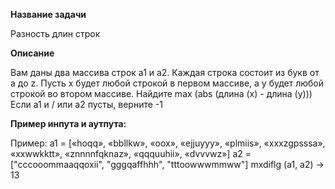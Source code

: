 **Название задачи**

Разность длин строк  

**Описание**

Вам даны два массива строк a1 и a2. Каждая строка состоит из букв от a до z. Пусть x будет любой строкой в ​​первом массиве, а y будет любой строкой во втором массиве. Найдите max (abs (длина (x) - длина (y))) Если a1 и / или a2 пусты, верните -1  

**Пример инпута и аутпута:**

Пример: a1 = [«hoqq», «bbllkw», «oox», «ejjuyyy», «plmiis», «xxxzgpsssa», «xxwwkktt», «znnnnfqknaz», «qqquuhii», «dvvvwz»]
a2 = ["cccooommaaqqoxii", "gggqaffhhh", "tttoowwwmmww"] mxdiflg (a1, a2) -> 13